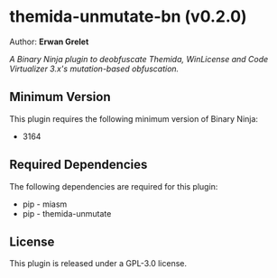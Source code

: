 # themida-unmutate-bn (v0.2.0)

Author: **Erwan Grelet**

_A Binary Ninja plugin to deobfuscate Themida, WinLicense and Code Virtualizer 3.x's mutation-based obfuscation._

## Minimum Version

This plugin requires the following minimum version of Binary Ninja:

- 3164

## Required Dependencies

The following dependencies are required for this plugin:

- pip - miasm
- pip - themida-unmutate

## License

This plugin is released under a GPL-3.0 license.
